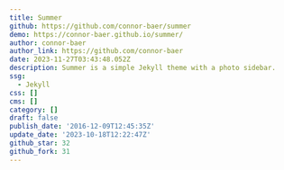 ```yaml
---
title: Summer
github: https://github.com/connor-baer/summer
demo: https://connor-baer.github.io/summer/
author: connor-baer
author_link: https://github.com/connor-baer
date: 2023-11-27T03:43:48.052Z
description: Summer is a simple Jekyll theme with a photo sidebar.
ssg:
  - Jekyll
css: []
cms: []
category: []
draft: false
publish_date: '2016-12-09T12:45:35Z'
update_date: '2023-10-18T12:22:47Z'
github_star: 32
github_fork: 31
---
```

